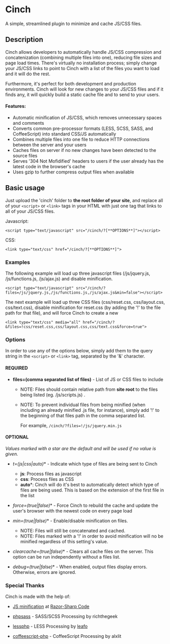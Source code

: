 Cinch
=====

A simple, streamlined plugin to minimize and cache JS/CSS files.



Description
-----------

Cinch allows developers to automatically handle JS/CSS compression and concatenization (combining multiple files into one), reducing file sizes and page load times. There's virtually no installation process; simply change your JS/CSS links to point to Cinch with a list of the files you want to load and it will do the rest.

Furthermore, it's perfect for both development and production environments. Cinch will look for new changes to your JS/CSS files and if it finds any, it will quickly build a static cache file and to send to your users.



#### Features:

- Automatic minification of JS/CSS, which removes unnecessary spaces and comments
- Converts common pre-processor formats (LESS, SCSS, SASS, and CoffeeScript) into standard CSS/JS automatically
- Combines multiple files into one file to reduce HTTP connections between the server and your users
- Caches files on server if no new changes have been detected to the source files
- Serves '304 Not Mofidified' headers to users if the user already has the latest code in the browser's cache
- Uses gzip to further compress output files when available



Basic usage
-----------

Just upload the 'cinch' folder to **the root folder of your site**, and replace all of your `<script>` or `<link>` tags in your HTML with just one tag that links to all of your JS/CSS files. 

Javascript:

	<script type="text/javascript" src="/cinch/?[**OPTIONS**]"></script>


CSS: 

	<link type="text/css" href="/cinch/?[**OPTIONS**]">



### Examples

The following example will load up three javascript files (/js/jquery.js, /js/functions.js, /js/ajax.js) and disable minification.

	<script type="text/javascript" src="/cinch/?files=/js/jquery.js,/js/functions.js,/js/ajax.js&min=false"></script>
	
The next example will load up three CSS files (css/reset.css, css/layout.css, css/text.css), disable minification for reset.css (by adding the '!' to the file path for that file), and will force Cinch to create a new 
	
	<link type="text/css" media="all" href="/cinch/?&files=!css/reset.css,css/layout.css,css/text.css&force=true">



### Options

In order to use any of the options below, simply add them to the query string in the `<script>` or `<link>` tag, separated by the '&' character.


#### REQUIRED

- **files=(comma separated list of files)** - List of JS or CSS files to include

	- NOTE: Files should contain relative path from **site root** to the files being listed (eg. /js/scripts.js) .
	
	- NOTE: To prevent individual files from being minified (when including an already minified .js file, for instance), simply add '!' to the beginning of that files path in the comma separated list.
		
		For example, `/cinch/?files=!/js/jquery.min.js`

#### OPTIONAL
*Values marked with a star are the default and will be used if no value is given.*
		
- **t=(js|css|auto*)** - Indicate which type of files are being sent to Cinch
	- **js**: Process files as javascript
	- **css**: Process files as CSS
	- **auto***: Cinch will do it's best to automatically detect which type of files are being used. This is based on the extension of the first file in the list
	
- **force=(true|false*)** - Force Cinch to rebuild the cache and update the user's browser with the newest code on every page load

- **min=(true*|false)** - Enable/disable minification on files. 
	- NOTE: Files will still be concatenated and cached.
	- NOTE: Files marked with a '!' in order to avoid minification will no be minified regardless of this setting's value.

- **clearcache=(true|false*)** - Clears all cache files on the server. This option can be run independently without a files list.
	
- **debug=(true|false*)** - When enabled, output files display errors. Otherwise, errors are ignored.



### Special Thanks

Cinch is made with the help of:

- [JS minification](http://razorsharpcode.blogspot.com/2010/02/lightweight-javascript-and-css.html) at [Razor-Sharp Code](http://razorsharpcode.blogspot.com/)

- [phpsass](https://github.com/richthegeek/phpsass) - SASS/SCSS Processing by richthegeek

- [lessphp](http://leafo.net/lessphp/) - LESS Processing by [leafo](http://leafo.net/)

- [coffeescript-php](https://github.com/alxlit/coffeescript-php) - CoffeeScript Processing by alxlit